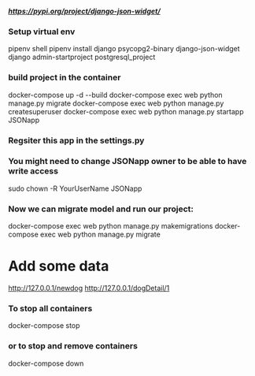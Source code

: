 ##### https://pypi.org/project/django-json-widget/

### Setup virtual env
pipenv shell
pipenv install django psycopg2-binary django-json-widget
django admin-startproject postgresql_project

### build project in the container
docker-compose up -d --build
docker-compose exec web python manage.py migrate
docker-compose exec web python manage.py createsuperuser
docker-compose exec web python manage.py startapp JSONapp

### Regsiter this app in the settings.py

### You might need to change JSONapp owner to be able to have write access
sudo chown -R YourUserName JSONapp

### Now we can migrate model and run our project:

docker-compose exec web python manage.py makemigrations
docker-compose exec web python manage.py migrate

# Add some data
http://127.0.0.1/newdog
http://127.0.0.1/dogDetail/1

### To stop all containers
docker-compose stop

### or to stop and remove containers
docker-compose down

